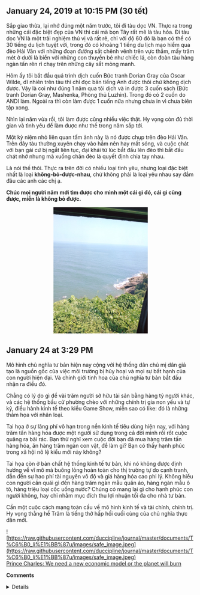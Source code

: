 ## January 24, 2019 at 10:15 PM (30 tết)

Sắp giao thừa, lại nhớ đúng một năm trước, tôi đi tàu dọc VN. Thực ra trong những cái đặc biệt đẹp của VN thì cái mà bọn Tây rất mê là tàu hỏa. Đi tàu dọc VN là một trải nghiệm thú vị và rất rẻ, chỉ với độ 60 đô là bạn có thể có 30 tiếng du lịch tuyệt vời, trong đó có khoảng 1 tiếng du lịch mạo hiểm qua đèo Hải Vân với những đoạn đường sắt chênh vênh trên vực thẳm, mấy trăm mét ở dưới là biển với những con thuyền bé như chiếc lá, còn đoàn tàu hàng ngàn tấn rên rỉ chạy trên những cây sắt mỏng manh.  

Hôm ấy tôi bắt đầu quá trình dịch cuốn Bức tranh Dorian Gray của Oscar Wilde, dĩ nhiên trên tàu thì chỉ đọc bản tiếng Anh được thôi chứ không dịch được. Vậy là coi như đúng 1 năm qua tôi dịch và in được 3 cuốn sách (Bức tranh Dorian Gray, Mashenka, Phòng thủ Luzhin). Trong đó có 2 cuốn do ANDI làm. Ngoài ra thì còn làm được 1 cuốn nữa nhưng chưa in vì chưa biên tập xong.  

Nhìn lại năm vừa rồi, tôi làm được cũng nhiều việc thật. Hy vọng còn đủ thời gian và tình yêu để làm được như thế trong năm sắp tới.  

Một kỷ niệm nhỏ liên quan tấm ảnh này là nó được chụp trên đèo Hải Vân. Trên đây tàu thường xuyên chạy vào hầm nên hay mất sóng, và cuộc chát với bạn gái cứ bị ngắt liên tục, đại khái từ lúc bắt đầu lên đèo thì bắt đầu chát nhớ nhung mà xuống chân đèo là quyết định chia tay nhau.  

Là nói thế thôi. Thực ra trên đời có nhiều loại tình yêu, nhưng loại đặc biệt nhất là loại **không-bỏ-được-nhau**, chứ không phải là loại yêu nhau say đắm đâu các anh các chị ạ.  

**Chúc mọi người năm mới tìm được cho mình một cái gì đó, cái gì cũng được, miễn là không bỏ được.**  

<div align="center">
<img src="https://raw.githubusercontent.com/duccipline/journal/master/documents/T%C6%B0_li%E1%BB%87u/images/82799896_262317268079073_4211186897965285376_o.jpg" width="50%"></img>
</div>

## January 24 at 3:29 PM

Mô hình chủ nghĩa tư bản hiện nay cộng với hệ thống dân chủ mị dân giả tạo là nguồn gốc của việc môi trường bị hủy hoại và mọi sự bất hạnh của con người hiện đại. Và chính giới tinh hoa của chủ nghĩa tư bản bắt đầu nhận ra điều đó.  

Chẳng có lý do gì để vài trăm người sở hữu tài sản bằng hàng tỷ người khác, và các hệ thống bầu cử phường chèo với những chính trị gia non yếu và tự kỷ, điều hành kinh tế theo kiểu Game Show, miễn sao có like: đó là những thảm họa với nhân loại.  

Tai họa ở sự lãng phí vô hạn trong nền kinh tế tiêu dùng hiện nay, với hàng trăm tấn hàng hóa được một người sử dụng trong cả đời mình rồi rốt cuộc quăng ra bãi rác. Bạn thử nghĩ xem cuộc đời bạn đã mua hàng trăm tấn hàng hóa, ăn hàng trăm ngàn con vật, để làm gì? Bạn có thấy hạnh phúc trong xã hội nô lệ kiểu mới này không?  

Tai họa còn ở bản chất hệ thống kinh tế tư bản, khi nó không được định hướng về vĩ mô mà buông lỏng hoàn toàn cho thị trường tự do cạnh tranh, dẫn đến sự hao phí tài nguyên vô độ và giá hàng hóa cao phi lý. Không hiểu con người cần quái gì đến hàng trăm ngàn mẫu quần áo, hàng ngàn mẫu ô tô, hàng triệu loại cốc uống nước? Chúng có mang lại gì cho hạnh phúc con người không, hay chỉ nhằm mục đích thu lợi nhuận tối đa cho nhà tư bản.  

Cần một cuộc cách mạng toàn cầu về mô hình kinh tế và tài chính, chính trị. Hy vọng thằng hề Trăm là tiếng thở hấp hối cuối cùng của chủ nghĩa thực dân mới.  

![https://raw.githubusercontent.com/duccipline/journal/master/documents/T%C6%B0_li%E1%BB%87u/images/safe_image.jpeg](https://raw.githubusercontent.com/duccipline/journal/master/documents/T%C6%B0_li%E1%BB%87u/images/safe_image.jpeg)  
[Prince Charles: We need a new economic model or the planet will burn](https://edition.cnn.com/2020/01/22/business/prince-charles-climate-davos/index.html?fbclid=IwAR07hYjQCUVeone2i2C4N-yBa0hWXqnm9ADlwcmG0LfdNYmIn-eehco4dSM)

**Comments**  
<details close>
<br>
<img src="https://raw.githubusercontent.com/duccipline/journal/master/documents/T%C6%B0_li%E1%BB%87u/images/1Screen%20Shot%202020-01-27%20at%204.11.59%20PM.jpg" width="75%"></img>
<img src="https://raw.githubusercontent.com/duccipline/journal/master/documents/T%C6%B0_li%E1%BB%87u/images/2Screen%20Shot%202020-01-27%20at%204.12.10%20PM.jpg" width="75%"></img>
<img src="https://raw.githubusercontent.com/duccipline/journal/master/documents/T%C6%B0_li%E1%BB%87u/images/3Screen%20Shot%202020-01-27%20at%204.12.20%20PM.jpg" width="75%"></img>
</details>